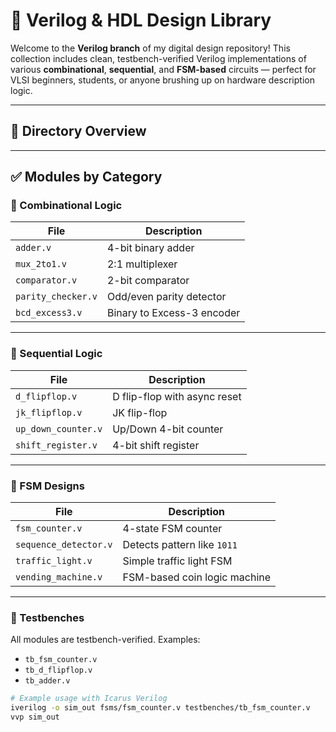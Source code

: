 # 🔧 Verilog & HDL Design Library

Welcome to the **Verilog branch** of my digital design repository! This collection includes clean, testbench-verified Verilog implementations of various **combinational**, **sequential**, and **FSM-based** circuits — perfect for VLSI beginners, students, or anyone brushing up on hardware description logic.

---

## 📁 Directory Overview


---

## ✅ Modules by Category

### 🧮 Combinational Logic
| File                        | Description                      |
|-----------------------------|----------------------------------|
| `adder.v`                  | 4-bit binary adder               |
| `mux_2to1.v`               | 2:1 multiplexer                  |
| `comparator.v`             | 2-bit comparator                 |
| `parity_checker.v`         | Odd/even parity detector         |
| `bcd_excess3.v`            | Binary to Excess-3 encoder       |

---

### 🔁 Sequential Logic
| File                        | Description                      |
|-----------------------------|----------------------------------|
| `d_flipflop.v`             | D flip-flop with async reset     |
| `jk_flipflop.v`            | JK flip-flop                     |
| `up_down_counter.v`        | Up/Down 4-bit counter            |
| `shift_register.v`         | 4-bit shift register             |

---

### 🤖 FSM Designs
| File                        | Description                      |
|-----------------------------|----------------------------------|
| `fsm_counter.v`            | 4-state FSM counter              |
| `sequence_detector.v`      | Detects pattern like `1011`      |
| `traffic_light.v`          | Simple traffic light FSM         |
| `vending_machine.v`        | FSM-based coin logic machine     |

---

### 🧪 Testbenches
All modules are testbench-verified. Examples:
- `tb_fsm_counter.v`
- `tb_d_flipflop.v`
- `tb_adder.v`

```bash
# Example usage with Icarus Verilog
iverilog -o sim_out fsms/fsm_counter.v testbenches/tb_fsm_counter.v
vvp sim_out
